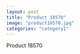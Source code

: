 ```yaml
---
layout: post
title: "Product 18570"
image: "product18570.jpg"
categories: "category1"
---
```

Product 18570
